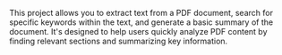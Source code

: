 This project allows you to extract text from a PDF document, search for specific keywords within the text, and generate a basic summary of the document. It's designed to help users quickly analyze PDF content by finding relevant sections and summarizing key information.
